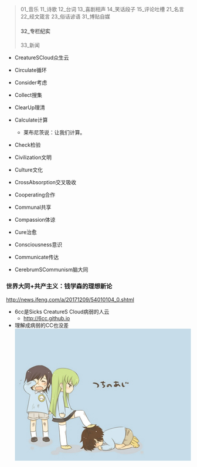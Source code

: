 >01_音乐
>11_诗歌
>12_台词
>13_喜剧相声
>14_笑话段子
>15_评论吐槽
>21_名言
>22_经文箴言
>23_俗话谚语
>31_博贴自媒
>#### 32_专栏纪实
>33_新闻

- CreatureSCloud众生云
- Circulate循环

- Consider考虑
- Collect搜集
- ClearUp理清
- Calculate计算
  - 莱布尼茨说：让我们计算。
- Check检验
 
- Civilization文明
- Culture文化
- CrossAbsorption交叉吸收
- Cooperating合作
- Communal共享

- Compassion体谅
- Cure治愈

- Consciousness意识
- Communicate传达
- CerebrumSCommunism脑大同
### 世界大同+共产主义：钱学森的理想新论
http://news.ifeng.com/a/20171209/54010104_0.shtml

- 6cc是Sicks CreatureS Cloud病弱的人云
  - http://6cc.github.io
- 理解成病弱的CC也没差
![p](p/40ddd3f3effd2aa025079cf066fdc442.jpg)